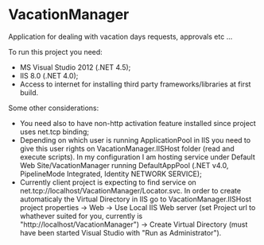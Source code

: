 VacationManager
===============

Application for dealing with vacation days requests, approvals etc ...

To run this project you need:
- MS Visual Studio 2012 (.NET 4.5);
- IIS 8.0 (.NET 4.0);
- Access to internet for installing third party frameworks/libraries at first build.

Some other considerations:
- You need also to have non-http activation feature installed since project uses net.tcp binding;
- Depending on which user is running ApplicationPool in IIS you need to give this user rights on VacationManager.IISHost folder (read and execute scripts). 
In my configuration I am hosting service under Default Web Site/VacationManager running DefaultAppPool (.NET v4.0, PipelineMode Integrated, Identity NETWORK SERVICE);
- Currently client project is expecting to find service on net.tcp://localhost/VacationManager/Locator.svc. In order to create automaticaly the Virtual Directory
in IIS go to VacationManager.IISHost project properties -> Web -> Use Local IIS Web server (set Project url to whathever suited for you, currently is 
"http://localhost/VacationManager") -> Create Virtual Directory (must have been started Visual Studio with "Run as Administrator").